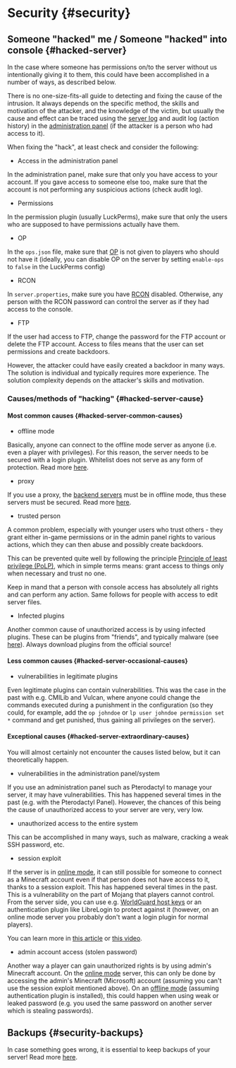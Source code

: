 # Security {#security}
## Someone "hacked" me / Someone "hacked" into console {#hacked-server}
In the case where someone has permissions on/to the server without us intentionally giving it to them, this could have been accomplished in a number of ways, as described below.

There is no one-size-fits-all guide to detecting and fixing the cause of the intrusion. It always depends on the specific method, the skills and motivation of the attacker, and the knowledge of the victim, but usually the cause and effect can be traced using the [server log](../problem-solving/logs.md) and audit log (action history) in the [administration panel](../other/panels.md) (if the attacker is a person who had access to it).

When fixing the "hack", at least check and consider the following:

- Access in the administration panel

In the administration panel, make sure that only you have access to your account. If you gave access to someone else too, make sure that the account is not performing any suspicious actions (check audit log).

- Permissions

In the permission plugin (usually LuckPerms), make sure that only the users who are supposed to have permissions actually have them.

- OP

In the `ops.json` file, make sure that [OP](../vanilla/op.md#op) is not given to players who should not have it (ideally, you can disable OP on the server by setting `enable-ops` to `false` in the LuckPerms config)

- RCON

In `server.properties`, make sure you have [RCON](../vanilla/rcon.md#rcon) disabled. Otherwise, any person with the RCON password can control the server as if they had access to the console.

- FTP

If the user had access to FTP, change the password for the FTP account or delete the FTP account. Access to files means that the user can set permissions and create backdoors.

However, the attacker could have easily created a backdoor in many ways. The solution is individual and typically requires more experience. The solution complexity depends on the attacker's skills and motivation.

### Causes/methods of "hacking" {#hacked-server-cause}
#### Most common causes {#hacked-server-common-causes}
- offline mode

Basically, anyone can connect to the offline mode server as anyone (i.e. even a player with privileges). For this reason, the server needs to be secured with a login plugin. Whitelist does not serve as any form of protection. Read more [here](offline-mode.md#offline-mode-security).

- proxy

If you use a proxy, the [backend servers](~backend-server) must be in offline mode, thus these servers must be secured. Read more [here](proxy.md#proxy-security).

- trusted person

A common problem, especially with younger users who trust others - they grant either in-game permissions or in the admin panel rights to various actions, which they can then abuse and possibly create backdoors.

This can be prevented quite well by following the principle [Principle of least privilege (PoLP)](https://en.wikipedia.org/wiki/Principle_of_least_privilege), which in simple terms means: grant access to things only when necessary and trust no one.

Keep in mand that a person with console access has absolutely all rights and can perform any action. Same follows for people with access to edit server files.

- Infected plugins

Another common cause of unauthorized access is by using infected plugins. These can be plugins from "friends", and typically malware (see [here](malware.md#malware)). Always download plugins from the official source!

#### Less common causes {#hacked-server-occasional-causes}
- vulnerabilities in legitimate plugins

Even legitimate plugins can contain vulnerabilities. This was the case in the past with e.g. CMILib and Vulcan, where anyone could change the commands executed during a punishment in the configuration (so they could, for example, add the `op johndoe` or `lp user johndoe permission set *` command and get punished, thus gaining all privileges on the server).

#### Exceptional causes {#hacked-server-extraordinary-causes}
You will almost certainly not encounter the causes listed below, but it can theoretically happen.

-  vulnerabilities in the administration panel/system

If you use an administration panel such as Pterodactyl to manage your server, it may have vulnerabilities. This has happened several times in the past (e.g. with the Pterodactyl Panel). However, the chances of this being the cause of unauthorized access to your server are very, very low.

- unauthorized access to the entire system

This can be accomplished in many ways, such as malware, cracking a weak SSH password, etc.

- session exploit

If the server is in [online mode](../general/online-mode.md#online-mode), it can still possible for someone to connect as a Minecraft account even if that person does not have access to it, thanks to a session exploit. This has happened several times in the past. This is a vulnerability on the part of Mojang that players cannot control. From the server side, you can use e.g. [WorldGuard host keys](https://worldguard.enginehub.org/en/latest/host-keys/) or an authentication plugin like LibreLogin to protect against it (however, on an online mode server you probably don't want a login plugin for normal players).

You can learn more in [this article](https://github.com/nerdsinspace/leaky-leaky) or [this video](https://www.youtube.com/watch?v=c8MR15g2I6w).

- admin account access (stolen password)

Another way a player can gain unauthorized rights is by using admin's Minecraft account. On the [online mode](../general/online-mode.md#online-mode) server, this can only be done by accessing the admin's Minecraft (Microsoft) account (assuming you can't use the session exploit mentioned above). On an [offline mode](../general/online-mode.md#offline-mode) (assuming authentication plugin is installed), this could happen when using weak or leaked password (e.g. you used the same password on another server which is stealing passwords).

## Backups {#security-backups}
In case something goes wrong, it is essential to keep backups of your server! Read more [here](../administration/backups.md#backups).